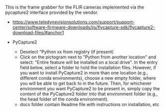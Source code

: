 This is the frame grabber for the FLIR cameras implemented via the pycapture2 interface provided by the vendor.

* https://www.teledynevisionsolutions.com/support/support-center/software-firmware-downloads/iis/flycapture-sdk/flycapture2-download-files/#anchor1

* PyCapture2
    * Deselect "Python xx from registry (if present)
    * Click on the pictogram next to "Python from another location" and select: "Entire feature will be installed on a local drive". In the entry field below, select a folder to hold the installation files. However, if you want to install PyCapture2 in more than one location (e.g., different conda environments), choose a new empty folder, where you will be able to get back to in the future. Then, for whichever environment you want PyCapture2 to be present in, simply copy the content of the PyCapture2 folder into that environment folder (e.g., the head folder of the conda environment).
    * docs folder contain Readme file with instructions on installation, etc